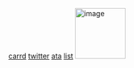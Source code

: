 [carrd](https://santimental.carrd.co/)
[twitter](https://x.com/santimental54?s=21)
[ata](https://santi.atabook.org/)
[list](https://listography.com/velasco)
 <img width="100" height="100" alt="image" src="https://github.com/user-attachments/assets/54443641-d8e2-4d5f-b1b1-5e67a9de2886" />
